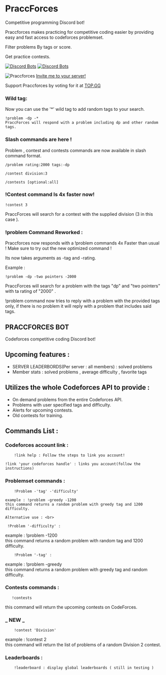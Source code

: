 # PraccForces

Competitive programming Discord bot!

Praccforces makes practicing for competitive coding easier by providing easy and fast access to codeforces problemset.

Filter problems By tags or score.

Get practice contests.

[![Discord Bots](https://top.gg/api/widget/status/794901156890673162.svg)](https://top.gg/bot/794901156890673162)
[![Discord Bots](https://top.gg/api/widget/servers/794901156890673162.svg)](https://top.gg/bot/794901156890673162)

![Praccforces](https://top.gg/_next/image?url=https%3A%2F%2Fimages.discordapp.net%2Favatars%2F794901156890673162%2F8de21d514c9f90fb9ed09de7d2f2be1c.png%3Fsize%3D128&w=128&q=75)
[Invite me to your server!](https://discord.com/oauth2/authorize?client_id=794901156890673162&permissions=380104993856&scope=bot%20applications.commands)

Support Praccforces by voting for it at [TOP.GG](https://top.gg/bot/794901156890673162/vote)

### Wild tag:

Now you can use the '\*' wild tag to add random tags to your search.

```
!problem -dp -*
PraccForces will respond with a problem including dp and other random tags.
```

### Slash commands are here !

Problem , contest and contests commands are now available in slash command format.

```
/problem rating:2000 tags:-dp

/contest division:3

/contests [optional:all]
```

### !Contest command Is 4x faster now!

```Example :
!contest 3
```

PraccForces will search for a contest with the supplied division (3 in this case ).

### !problem Command Reworked :

Praccforces now responds with a !problem commands 4x Faster than usual !
Make sure to try out the new optimized command !

Its now takes arguments as -tag and -rating.

Example :

```
!problem -dp -two pointers -2000
```

PraccForces will search for a problem with the tags "dp" and "two pointers" with ta rating of "2000" .

!problem command now tries to reply with a problem with the provided tags only, if there is no problem it will reply with a problem that includes said tags.

## PRACCFORCES BOT

Codeforces competitive coding Discord bot!

## Upcoming features :

<ul> <li> SERVER LEADERBORDS(Per server : all members) : solved problems</li> 
     <li> Member stats : solved problems , average difficulty , favorite tags</li></ul>

## Utilizes the whole Codeforces API to provide :

<ul>
  	<li> On demand problems from the entire Codeforces API. </li>
    <li> Problems with user specified tags and difficulty. </li>
 	<li> Alerts for upcoming contests. </li>
    <li> Old contests for training. </li>
 </ul>
 
 ## Commands List :

### Codeforces account link :

```
    !link help : Follow the steps to link you account!
```

    !link 'your codeforces handle' : links you account(follow the instructions)

### Problemset commands :

```
 	!Problem -'tag' -'difficulty'
```

    example : !problem -greedy -1200
    this command returns a random problem with greedy tag and 1200 difficulty.

    Alternative use : <br>

```
 !Problem '-difficulty' :
```

example : !problem -1200<br>
this command returns a random problem with random tag and 1200 difficulty.

```
    !Problem '-tag' :
```

example : !problem -greedy <br>
this command returns a random problem with greedy tag and random difficulty.

### Contests commands :

```
   !contests
```

this command will return the upcoming contests on CodeForces. <br>

### _ **NEW** _

```
    !contest 'Division'
```

example : !contest 2<br>
this command will return the list of problems of a random Division 2 contest.

### Leaderboards :

```
    !leaderboard : display global leaderboards ( still in testing )
```
